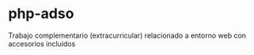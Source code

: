 # php-adso
Trabajo complementario (extracurricular) relacionado a entorno web con accesorios incluidos
